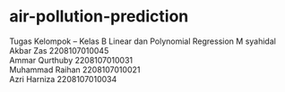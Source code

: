 # air-pollution-prediction
Tugas Kelompok – Kelas B  Linear dan Polynomial Regression
M syahidal Akbar Zas	2208107010045  
Ammar Qurthuby	2208107010031  
Muhammad Raihan 	2208107010021  
Azri Harniza	2208107010034  
